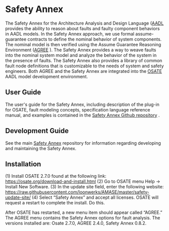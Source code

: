 # Safety Annex

The Safety Annex for the Architecture Analysis and Design Language ([AADL](https://aadl.info) 
provides the ability to reason about faults and faulty component behaviors in AADL models. 
In the Safety Annex approach, we use formal assume-guarantee contracts to define the 
nominal behavior of system components. The nominal model is then verified using the 
Assume Guarantee Reasoning Environment ([AGREE](http://loonwerks.com/tools/agree.html) ). 
The Safety Annex provides a way to weave faults into the nominal system model and analyze 
the behavior of the system in the presence of faults. 
The Safety Annex also provides a library of common fault node 
definitions that is customizable to the needs of system and safety engineers. Both AGREE and 
the Safety Annex are integrated into the [OSATE](https://osate.org) AADL model development
environment.

## User Guide

The user's guide for the Safety Annex, including description of the plug-in for
OSATE, fault modeling concepts, specification language reference
manual, and examples is contained in the [Safety Annex Github repository](https://github.com/loonwerks/AMASE/tree/master/doc) .

## Development Guide

See the main [Safety Annex](https://github.com/loonwerks/AMASE.git)
repository for information regarding developing and maintaining the Safety Annex.

## Installation

(1)	Install OSATE 2.7.0 found at the following link: https://osate.org/download-and-install.html
(2)	Go to OSATE menu Help -> Install New Software.
(3)	In the update site field, enter the following website: https://raw.githubusercontent.com/loonwerks/AMASE/master/safety-update-site/
(4)	Select “Safety Annex” and accept all licenses. OSATE will request a restart to complete the install. Do this. 

After OSATE has restarted, a new menu item should appear called “AGREE.” The AGREE menu contains the Safety Annex options for fault analysis. The versions installed are: Osate 2.7.0, AGREE 2.4.0, Safety Annex 0.8.2.
